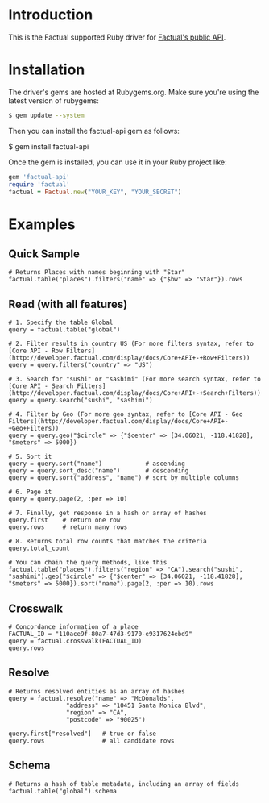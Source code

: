 # Introduction

This is the Factual supported Ruby driver for [Factual's public API](http://developer.factual.com/display/docs/Factual+Developer+APIs+Version+3).

# Installation

The driver's gems are hosted at Rubygems.org. Make sure you're using the latest version of rubygems:

````bash
$ gem update --system
````

Then you can install the factual-api gem as follows:

$ gem install factual-api

Once the gem is installed, you can use it in your Ruby project like:

````ruby
gem 'factual-api'
require 'factual'
factual = Factual.new("YOUR_KEY", "YOUR_SECRET")
````
  
# Examples

## Quick Sample 

    # Returns Places with names beginning with "Star"
    factual.table("places").filters("name" => {"$bw" => "Star"}).rows

## Read (with all features)

    # 1. Specify the table Global
    query = factual.table("global")

    # 2. Filter results in country US (For more filters syntax, refer to [Core API - Row Filters](http://developer.factual.com/display/docs/Core+API+-+Row+Filters))
    query = query.filters("country" => "US")

    # 3. Search for "sushi" or "sashimi" (For more search syntax, refer to [Core API - Search Filters](http://developer.factual.com/display/docs/Core+API+-+Search+Filters))
    query = query.search("sushi", "sashimi")

    # 4. Filter by Geo (For more geo syntax, refer to [Core API - Geo Filters](http://developer.factual.com/display/docs/Core+API+-+Geo+Filters))
    query = query.geo("$circle" => {"$center" => [34.06021, -118.41828], "$meters" => 5000})

    # 5. Sort it 
    query = query.sort("name")            # ascending 
    query = query.sort_desc("name")       # descending
    query = query.sort("address", "name") # sort by multiple columns

    # 6. Page it
    query = query.page(2, :per => 10)

    # 7. Finally, get response in a hash or array of hashes
    query.first    # return one row
    query.rows     # return many rows

    # 8. Returns total row counts that matches the criteria
    query.total_count

    # You can chain the query methods, like this
    factual.table("places").filters("region" => "CA").search("sushi", "sashimi").geo("$circle" => {"$center" => [34.06021, -118.41828], "$meters" => 5000}).sort("name").page(2, :per => 10).rows

## Crosswalk

    # Concordance information of a place
    FACTUAL_ID = "110ace9f-80a7-47d3-9170-e9317624ebd9"
    query = factual.crosswalk(FACTUAL_ID)
    query.rows

## Resolve

    # Returns resolved entities as an array of hashes
    query = factual.resolve("name" => "McDonalds",
                    "address" => "10451 Santa Monica Blvd",
                    "region" => "CA",
                    "postcode" => "90025")

    query.first["resolved"]   # true or false
    query.rows                # all candidate rows

## Schema

    # Returns a hash of table metadata, including an array of fields
    factual.table("global").schema
